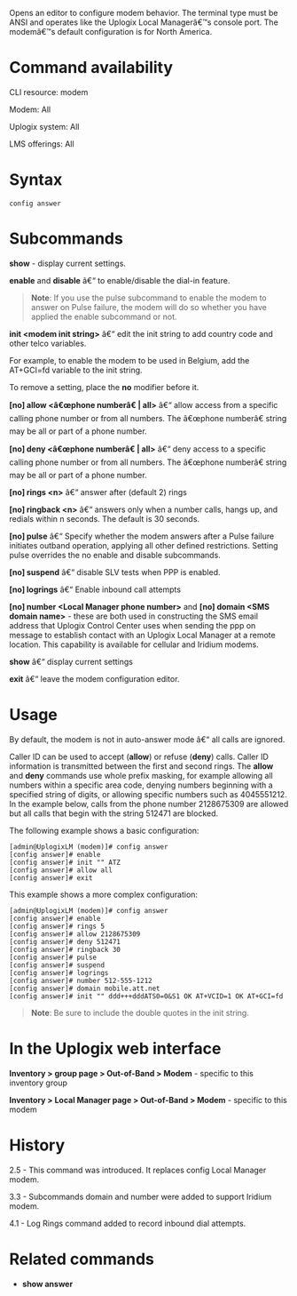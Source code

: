 <!-- 5.4 -->

Opens an editor to configure modem behavior. The terminal type must be ANSI and operates like the Uplogix Local Managerâ€™s console port. The modemâ€™s default configuration is for North America.

# Command availability

CLI resource: modem

Modem: All

Uplogix system: All

LMS offerings: All

# Syntax 

```
config answer
```

# Subcommands 

**show** - display current settings.

**enable** and **disable** â€“ to enable/disable the dial-in feature.

> **Note**: If you use the pulse subcommand to enable the modem to answer on Pulse failure, the modem will do so whether you have applied the enable subcommand or not.

**init &lt;modem init string&gt;** â€“ edit the init string to add country code and other telco variables. 

For example, to enable the modem to be used in Belgium, add the AT+GCI=fd variable to the init string.

To remove a setting, place the **no** modifier before it.

**[no] allow <â€œphone numberâ€ | all>** â€“ allow access from a specific calling phone number or from all numbers. The â€œphone numberâ€ string may be all or part of a phone number.

**[no] deny <â€œphone numberâ€ | all>** â€“ deny access to a specific calling phone number or from all numbers. The â€œphone numberâ€ string may be all or part of a phone number.

**[no] rings &lt;n&gt;** â€“  answer after (default 2) rings

**[no] ringback &lt;n&gt;** â€“ answers only when a number calls, hangs up, and redials within n seconds. The default is 30 seconds.

**[no] pulse** â€“ Specify whether the modem answers after a Pulse failure initiates outband operation, applying all other defined restrictions. Setting pulse overrides the no enable and disable subcommands.

**[no] suspend** â€“ disable SLV tests when PPP is enabled.

**[no] logrings** â€“ Enable inbound call attempts

**[no] number &lt;Local Manager phone number&gt;** and **[no] domain &lt;SMS domain name&gt;** - these are both used in constructing the SMS email address that Uplogix Control Center uses when sending the ppp on message to establish contact with an Uplogix Local Manager at a remote location. This capability is available for cellular and Iridium modems.

**show** â€“ display current settings

**exit** â€“ leave the modem configuration editor.

# Usage 

By default, the modem is not in auto-answer mode â€“ all calls are ignored.

Caller ID can be used to accept (**allow**) or refuse (**deny**) calls. Caller ID information is transmitted between the first and second rings. The **allow** and **deny** commands use whole prefix masking, for example allowing all numbers within a specific area code, denying numbers beginning with a specified string of digits, or allowing specific numbers such as 4045551212. In the example below, calls from the phone number 2128675309 are allowed but all calls that begin with the string 512471 are blocked. 

The following example shows a basic configuration:

```
[admin@UplogixLM (modem)]# config answer
[config answer]# enable
[config answer]# init "" ATZ
[config answer]# allow all
[config answer]# exit
```
This example shows a more complex configuration:

```
[admin@UplogixLM (modem)]# config answer
[config answer]# enable
[config answer]# rings 5
[config answer]# allow 2128675309
[config answer]# deny 512471
[config answer]# ringback 30
[config answer]# pulse
[config answer]# suspend
[config answer]# logrings
[config answer]# number 512-555-1212
[config answer]# domain mobile.att.net
[config answer]# init "" ddd+++dddATS0=0&S1 OK AT+VCID=1 OK AT+GCI=fd
```

> **Note**: Be sure to include the double quotes in the init string. 
 
# In the Uplogix web interface

**Inventory > group page > Out-of-Band > Modem** - specific to this inventory group

**Inventory > Local Manager page > Out-of-Band > Modem** - specific to this modem

# History 

2.5 - This command was introduced. It replaces config Local Manager modem.

3.3 - Subcommands domain and number were added to support Iridium modem.

4.1 - Log Rings command added to record inbound dial attempts.

# Related commands 
 
- **show answer**

